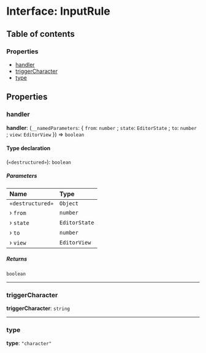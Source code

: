 # Interface: InputRule

## Table of contents

### Properties

* [handler](/en/auto-docs/coze-editor/interfaces/InputRule.md#handler)
* [triggerCharacter](/en/auto-docs/coze-editor/interfaces/InputRule.md#triggercharacter)
* [type](/en/auto-docs/coze-editor/interfaces/InputRule.md#type)

## Properties

### handler

**handler**: (`__namedParameters`: { `from`: `number` ; `state`: `EditorState` ; `to`: `number` ; `view`: `EditorView`  }) => `boolean`

#### Type declaration

(`«destructured»`): `boolean`

##### Parameters

| Name | Type |
| :------ | :------ |
| `«destructured»` | `Object` |
| › `from` | `number` |
| › `state` | `EditorState` |
| › `to` | `number` |
| › `view` | `EditorView` |

##### Returns

`boolean`

***

### triggerCharacter

**triggerCharacter**: `string`

***

### type

**type**: `"character"`

